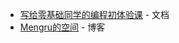 <!--
title: 使用案例
-->

- [写给零基础同学的编程初体验课](https://fp.mengru.space) - 文档
- [Mengru的空间](https://mengru.space) - 博客
